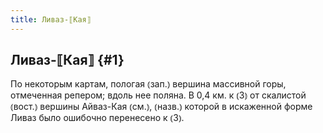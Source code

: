 ```yaml
---
title: Ливаз-⟦Кая⟧
---
```

## Ливаз-⟦Кая⟧ {#1}

По некоторым картам, пологая ⦅зап.⦆ вершина массивной горы, отмеченная репером; вдоль нее поляна. В 0,4 км. к ⦅З⦆ от скалистой ⦅вост.⦆ вершины Айваз-Кая ⦅см.⦆, ⦅назв.⦆ которой в искаженной форме Ливаз было ошибочно перенесено к ⦅З⦆.

